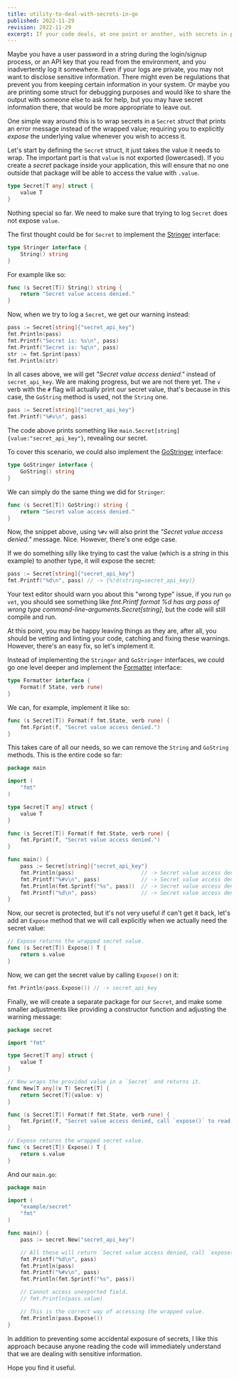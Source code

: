 ```yaml
---
title: utility-to-deal-with-secrets-in-go
published: 2022-11-29
revision: 2022-11-29
excerpt: If your code deals, at one point or another, with secrets in plain text, it might be a good idea to prevent accidental logging of such sensitive information. 
---
```




Maybe you have a user password in a string during the login/signup process, or an API key that you read from the environment, and you inadvertently log it somewhere. 
Even if your logs are private, you may not want to disclose sensitive information.
There might even be regulations that prevent you from keeping certain information in your system.
Or maybe you are printing some struct for debugging purposes and would like to share the output with someone else to ask for help, but you may have secret information there, that would be more appropriate to leave out.

One simple way around this is to wrap secrets in a `Secret` _struct_ that prints an error message instead of the wrapped value; requiring you to explicitly _expose_ the underlying value whenever you wish to access it.

Let's start by defining the `Secret` struct, it just takes the value it needs to wrap. The important part is that `value` is not exported (lowercased). If you create a _secret_ package inside your application, this will ensure that no one outside that package will be able to access the value with `.value`.

```go
type Secret[T any] struct {
    value T
}
```

Nothing special so far. We need to make sure that trying to log `Secret` does not expose `value`.

The first thought could be for `Secret` to implement the [Stringer](https://pkg.go.dev/fmt#Stringer) interface:

```go
type Stringer interface {
    String() string
}
```

For example like so:

```go
func (s Secret[T]) String() string {
    return "Secret value access denied."
}
```

Now, when we try to log a `Secret`, we get our warning instead:

```go
pass := Secret[string]{"secret_api_key"}
fmt.Println(pass)
fmt.Printf("Secret is: %s\n", pass)
fmt.Printf("Secret is: %q\n", pass)
str := fmt.Sprint(pass)
fmt.Println(str)
```

In all cases above, we will get _"Secret value access denied."_ instead of `secret_api_key`. We are making progress, but we are not there yet. The `v` verb with the `#` flag will actually print our secret value, that's because in this case, the `GoString` method is used, not the `String` one.

```go
pass := Secret[string]{"secret_api_key"}
fmt.Printf("%#v\n", pass)
```

The code above prints something like `main.Secret[string]{value:"secret_api_key"}`, revealing our secret.

To cover this scenario, we could also implement the [GoStringer](https://pkg.go.dev/fmt#GoStringer) interface:

```go
type GoStringer interface {
    GoString() string
}
```

We can simply do the same thing we did for `Stringer`:

```go
func (s Secret[T]) GoString() string {
    return "Secret value access denied."
}
```

Now, the snippet above, using `%#v` will also print the _"Secret value access denied."_ message. Nice. However, there's one edge case.

If we do something silly like trying to cast the value (which is a _string_ in this example) to another type, it will expose the secret:

```go
pass := Secret[string]{"secret_api_key"}
fmt.Printf("%d\n", pass) // -> {%!d(string=secret_api_key)}
```

Your text editor should warn you about this "wrong type" issue, if you run `go vet`, you should see something like _fmt.Printf format %d has arg pass of wrong type command-line-arguments.Secret[string]_, but the code will still compile and run.

At this point, you may be happy leaving things as they are, after all, you should be vetting and linting your code, catching and fixing these warnings. However, there's an easy fix, so let's implement it.

Instead of implementing the `Stringer` and `GoStringer` interfaces, we could go one level deeper and implement the [Formatter](https://pkg.go.dev/fmt#Formatter) interface:

```go
type Formatter interface {
    Format(f State, verb rune)
}
```

We can, for example, implement it like so:

```go
func (s Secret[T]) Format(f fmt.State, verb rune) {
    fmt.Fprint(f, "Secret value access denied.")
}
```

This takes care of all our needs, so we can remove the `String` and `GoString` methods. This is the entire code so far:

```go
package main

import (
    "fmt"
)

type Secret[T any] struct {
    value T
}

func (s Secret[T]) Format(f fmt.State, verb rune) {
    fmt.Fprint(f, "Secret value access denied.")
}

func main() {
    pass := Secret[string]{"secret_api_key"}
    fmt.Println(pass)                     // -> Secret value access denied.
    fmt.Printf("%#v\n", pass)             // -> Secret value access denied.
    fmt.Println(fmt.Sprintf("%s", pass))  // -> Secret value access denied.
    fmt.Printf("%d\n", pass)              // -> Secret value access denied.
}
```

Now, our secret is protected, but it's not very useful if can't get it back, let's add an `Expose` method that we will call explicitly when we actually need the secret value:

```go
// Expose returns the wrapped secret value.
func (s Secret[T]) Expose() T {
    return s.value
}
```

Now, we can get the secret value by calling `Expose()` on it:

```go
fmt.Println(pass.Expose()) // -> secret_api_key
```

Finally, we will create a separate package for our `Secret`, and make some smaller adjustments like providing a constructor function and adjusting the warning message:

```go
package secret

import "fmt"

type Secret[T any] struct {
    value T
}

// New wraps the provided value in a `Secret` and returns it.
func New[T any](v T) Secret[T] {
    return Secret[T]{value: v}
}

func (s Secret[T]) Format(f fmt.State, verb rune) {
    fmt.Fprint(f, "Secret value access denied, call `expose()` to read it.")
}

// Expose returns the wrapped secret value.
func (s Secret[T]) Expose() T {
    return s.value
}
```

And our `main.go`:

```go
package main

import (
    "example/secret"
    "fmt"
)

func main() {
    pass := secret.New("secret_api_key")

    // All these will return `Secret value access denied, call `expose()` to read it.`
    fmt.Printf("%d\n", pass)
    fmt.Println(pass)
    fmt.Printf("%#v\n", pass)
    fmt.Println(fmt.Sprintf("%s", pass))

    // Cannot access unexported field.
    // fmt.Println(pass.value)

    // This is the correct way of accessing the wrapped value.
    fmt.Println(pass.Expose())
}
```

In addition to preventing some accidental exposure of secrets, I like this approach because anyone reading the code will immediately understand that we are dealing with sensitive information.

Hope you find it useful.

